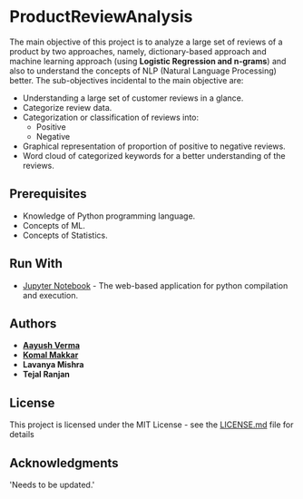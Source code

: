 # ProductReviewAnalysis
The main objective of this project is to analyze a large set of reviews of a product by two approaches, namely, dictionary-based approach and machine learning approach (using **Logistic Regression and n-grams**) and also to understand the concepts of NLP (Natural Language Processing) better. The sub-objectives incidental to the main objective are:
* Understanding a large set of customer reviews in a glance.
* Categorize review data.
* Categorization or classification of reviews into:
  * Positive
  * Negative
* Graphical representation of proportion of positive to negative reviews.
* Word cloud of categorized keywords for a better understanding of the reviews.


## Prerequisites

* Knowledge of Python programming language.
* Concepts of ML.
* Concepts of Statistics.

## Run With

* [Jupyter Notebook](https://jupyter.org/) - The web-based application for python compilation and execution.

## Authors

* [**Aayush Verma**](https://github.com/vermaayu)
* [**Komal Makkar**](https://github.com/Makkomal)
* **Lavanya Mishra**
* **Tejal Ranjan**

## License

This project is licensed under the MIT License - see the [LICENSE.md](LICENSE.md) file for details

## Acknowledgments

'Needs to be updated.'
